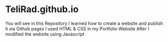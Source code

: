 # TeliRad.github.io
You will see in this Repository 
I learned how to create a website and publish it via Github pages
I used HTML & CSS in my Portfolio Website 
After I modified the website using Javascript 
